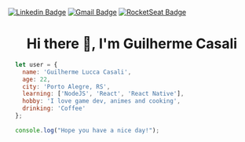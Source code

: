 [![Linkedin Badge](https://img.shields.io/badge/-Linkedin-6633cc?style=flat-square&logo=Linkedin&logoColor=white&color=black&link=https://www.linkedin.com/in/guilhermecasali/)](https://www.linkedin.com/in/guilhermecasali/)
[![Gmail Badge](https://img.shields.io/badge/-Gmail-c14438?style=flat-square&logo=Gmail&logoColor=white&color=black&link=mailto:guilhermecasali.dev@gmail.com)](mailto:guilhermecasali.dev@gmail.com)
[![RocketSeat Badge](https://img.shields.io/badge/-RocketSeat-6633cc?style=flat-square&logo=Polymer-Project&logoColor=white&color=black&link=https://app.rocketseat.com.br/me/guilherme-lucca-casali-1574070461)](https://app.rocketseat.com.br/me/guilherme-lucca-casali-1574070461)

<h1 align="center">Hi there 👋, I'm Guilherme Casali</h1>

```javascript
  let user = {
    name: 'Guilherme Lucca Casali',
    age: 22,
    city: 'Porto Alegre, RS',
    learning: ['NodeJS', 'React', 'React Native'],
    hobby: 'I love game dev, animes and cooking',
    drinking: 'Coffee'
  };
  
  console.log("Hope you have a nice day!");
```
